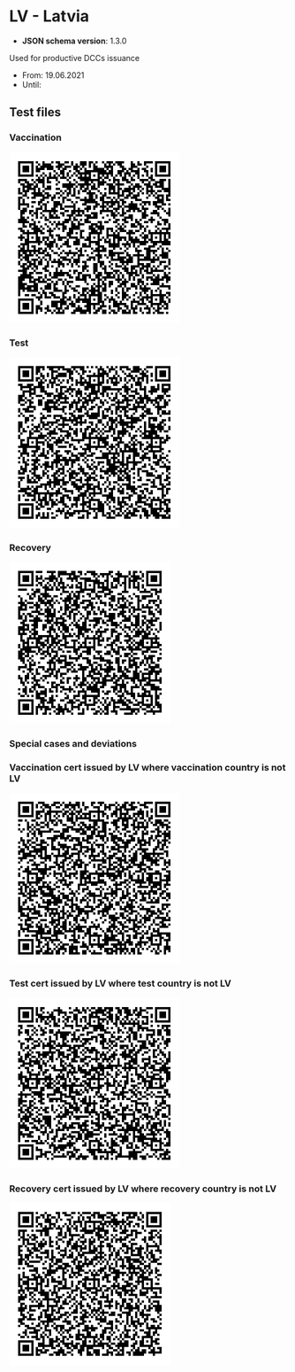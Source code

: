 # LV - Latvia

* **JSON schema version**: 1.3.0

Used for productive DCCs issuance
* From: 19.06.2021
* Until:

## Test files

### Vaccination

![VAC](VAC.png)


### Test

![TEST](TEST.png)


### Recovery

![REC](REC.png)



### Special cases and deviations

### Vaccination cert issued by LV where vaccination country is not LV

![VAC](specialcases/VAC_in_other_country.png)


### Test cert issued by LV where test country is not LV

![TEST](specialcases/TEST_in_other_country.png)



### Recovery cert issued by LV where recovery country is not LV

![REC](specialcases/REC_in_other_country.png)

